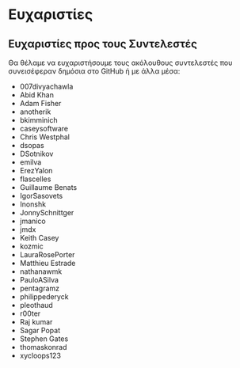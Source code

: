 # Ευχαριστίες

## Ευχαριστίες προς τους Συντελεστές

Θα θέλαμε να ευχαριστήσουμε τους ακόλουθους συντελεστές που συνεισέφεραν δημόσια στο GitHub ή με άλλα μέσα:

* 007divyachawla
* Abid Khan
* Adam Fisher
* anotherik
* bkimminich
* caseysoftware
* Chris Westphal
* dsopas
* DSotnikov
* emilva
* ErezYalon
* flascelles
* Guillaume Benats
* IgorSasovets
* Inonshk
* JonnySchnittger
* jmanico
* jmdx
* Keith Casey
* kozmic
* LauraRosePorter
* Matthieu Estrade
* nathanawmk
* PauloASilva
* pentagramz
* philippederyck
* pleothaud
* r00ter
* Raj kumar
* Sagar Popat
* Stephen Gates
* thomaskonrad
* xycloops123
